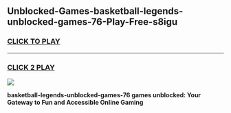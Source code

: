
## Unblocked-Games-basketball-legends-unblocked-games-76-Play-Free-s8igu
<h3>
<a href="https://premium76.site?title=basketball-legends-unblocked-games-76&ref=23A">CLICK TO PLAY</a></h3>
<hr>

<h3>
<a href="https://premium76.site?title=basketball-legends-unblocked-games-76&ref=23A">CLICK 2 PLAY</a>
  
</h3>

<a href="https://premium76.site?title=basketball-legends-unblocked-games-76&ref=23A"><img src="https://clearcache.store/games.png"></a>


**basketball-legends-unblocked-games-76 games unblocked: Your Gateway to Fun and Accessible Online Gaming**
